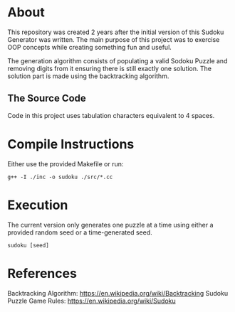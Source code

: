 About
=====

This repository was created 2 years after the initial version of this Sudoku Generator was written. The main purpose of this project was to exercise OOP concepts while creating something fun and useful.

The generation algorithm consists of populating a valid Sodoku Puzzle and removing digits from it ensuring there is still exactly one solution. The solution part is made using the backtracking algorithm.


The Source Code
---------------

Code in this project uses tabulation characters equivalent to 4 spaces.


Compile Instructions
====================

Either use the provided Makefile or run:
```
g++ -I ./inc -o sudoku ./src/*.cc
```


Execution
=========

The current version only generates one puzzle at a time using either a provided random seed or a time-generated seed.
```
sudoku [seed]
```


References
==========

Backtracking Algorithm: https://en.wikipedia.org/wiki/Backtracking
Sudoku Puzzle Game Rules: https://en.wikipedia.org/wiki/Sudoku